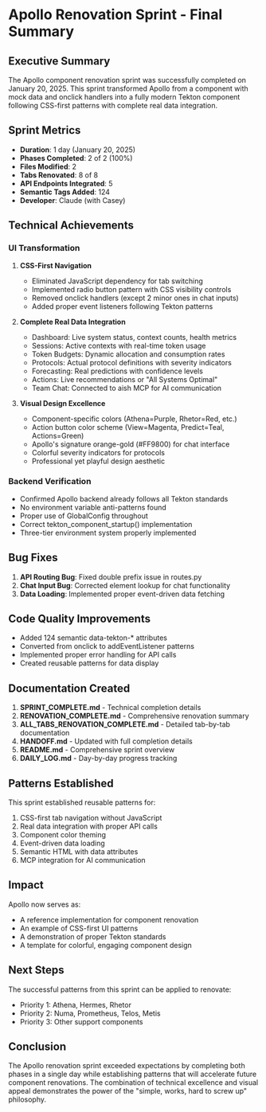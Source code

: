 # Apollo Renovation Sprint - Final Summary

## Executive Summary
The Apollo component renovation sprint was successfully completed on January 20, 2025. This sprint transformed Apollo from a component with mock data and onclick handlers into a fully modern Tekton component following CSS-first patterns with complete real data integration.

## Sprint Metrics
- **Duration**: 1 day (January 20, 2025)
- **Phases Completed**: 2 of 2 (100%)
- **Files Modified**: 2
- **Tabs Renovated**: 8 of 8
- **API Endpoints Integrated**: 5
- **Semantic Tags Added**: 124
- **Developer**: Claude (with Casey)

## Technical Achievements

### UI Transformation
1. **CSS-First Navigation**
   - Eliminated JavaScript dependency for tab switching
   - Implemented radio button pattern with CSS visibility controls
   - Removed onclick handlers (except 2 minor ones in chat inputs)
   - Added proper event listeners following Tekton patterns

2. **Complete Real Data Integration**
   - Dashboard: Live system status, context counts, health metrics
   - Sessions: Active contexts with real-time token usage
   - Token Budgets: Dynamic allocation and consumption rates
   - Protocols: Actual protocol definitions with severity indicators
   - Forecasting: Real predictions with confidence levels
   - Actions: Live recommendations or "All Systems Optimal"
   - Team Chat: Connected to aish MCP for AI communication

3. **Visual Design Excellence**
   - Component-specific colors (Athena=Purple, Rhetor=Red, etc.)
   - Action button color scheme (View=Magenta, Predict=Teal, Actions=Green)
   - Apollo's signature orange-gold (#FF9800) for chat interface
   - Colorful severity indicators for protocols
   - Professional yet playful design aesthetic

### Backend Verification
- Confirmed Apollo backend already follows all Tekton standards
- No environment variable anti-patterns found
- Proper use of GlobalConfig throughout
- Correct tekton_component_startup() implementation
- Three-tier environment system properly implemented

## Bug Fixes
1. **API Routing Bug**: Fixed double prefix issue in routes.py
2. **Chat Input Bug**: Corrected element lookup for chat functionality
3. **Data Loading**: Implemented proper event-driven data fetching

## Code Quality Improvements
- Added 124 semantic data-tekton-* attributes
- Converted from onclick to addEventListener patterns
- Implemented proper error handling for API calls
- Created reusable patterns for data display

## Documentation Created
1. **SPRINT_COMPLETE.md** - Technical completion details
2. **RENOVATION_COMPLETE.md** - Comprehensive renovation summary
3. **ALL_TABS_RENOVATION_COMPLETE.md** - Detailed tab-by-tab documentation
4. **HANDOFF.md** - Updated with full completion details
5. **README.md** - Comprehensive sprint overview
6. **DAILY_LOG.md** - Day-by-day progress tracking

## Patterns Established
This sprint established reusable patterns for:
1. CSS-first tab navigation without JavaScript
2. Real data integration with proper API calls
3. Component color theming
4. Event-driven data loading
5. Semantic HTML with data attributes
6. MCP integration for AI communication

## Impact
Apollo now serves as:
- A reference implementation for component renovation
- An example of CSS-first UI patterns
- A demonstration of proper Tekton standards
- A template for colorful, engaging component design

## Next Steps
The successful patterns from this sprint can be applied to renovate:
- Priority 1: Athena, Hermes, Rhetor
- Priority 2: Numa, Prometheus, Telos, Metis
- Priority 3: Other support components

## Conclusion
The Apollo renovation sprint exceeded expectations by completing both phases in a single day while establishing patterns that will accelerate future component renovations. The combination of technical excellence and visual appeal demonstrates the power of the "simple, works, hard to screw up" philosophy.